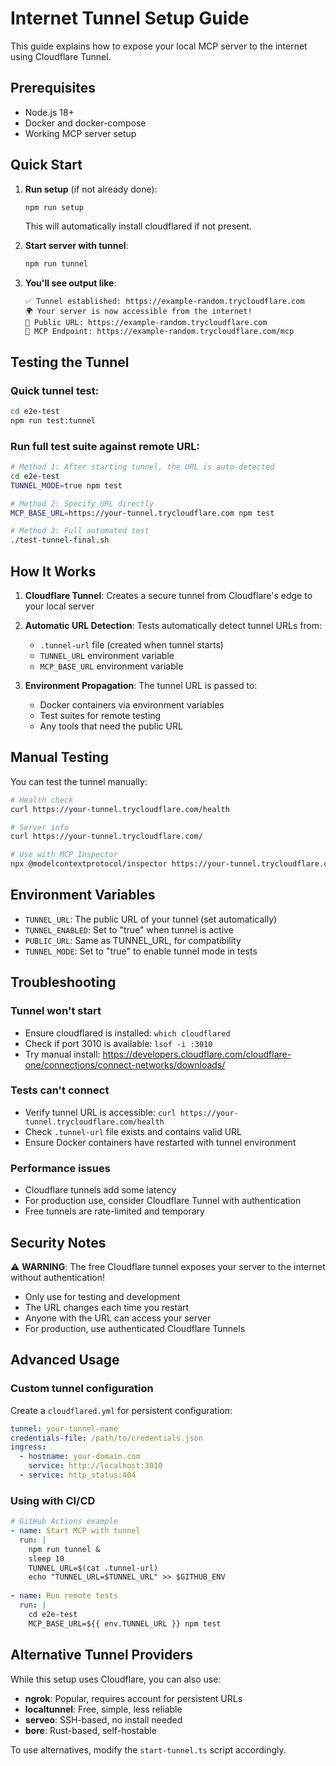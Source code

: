 # Internet Tunnel Setup Guide

This guide explains how to expose your local MCP server to the internet using Cloudflare Tunnel.

## Prerequisites

- Node.js 18+
- Docker and docker-compose
- Working MCP server setup

## Quick Start

1. **Run setup** (if not already done):
   ```bash
   npm run setup
   ```
   This will automatically install cloudflared if not present.

2. **Start server with tunnel**:
   ```bash
   npm run tunnel
   ```

3. **You'll see output like**:
   ```
   ✅ Tunnel established: https://example-random.trycloudflare.com
   🌍 Your server is now accessible from the internet!
   🔗 Public URL: https://example-random.trycloudflare.com
   📡 MCP Endpoint: https://example-random.trycloudflare.com/mcp
   ```

## Testing the Tunnel

### Quick tunnel test:
```bash
cd e2e-test
npm run test:tunnel
```

### Run full test suite against remote URL:
```bash
# Method 1: After starting tunnel, the URL is auto-detected
cd e2e-test
TUNNEL_MODE=true npm test

# Method 2: Specify URL directly
MCP_BASE_URL=https://your-tunnel.trycloudflare.com npm test

# Method 3: Full automated test
./test-tunnel-final.sh
```

## How It Works

1. **Cloudflare Tunnel**: Creates a secure tunnel from Cloudflare's edge to your local server
2. **Automatic URL Detection**: Tests automatically detect tunnel URLs from:
   - `.tunnel-url` file (created when tunnel starts)
   - `TUNNEL_URL` environment variable
   - `MCP_BASE_URL` environment variable

3. **Environment Propagation**: The tunnel URL is passed to:
   - Docker containers via environment variables
   - Test suites for remote testing
   - Any tools that need the public URL

## Manual Testing

You can test the tunnel manually:

```bash
# Health check
curl https://your-tunnel.trycloudflare.com/health

# Server info
curl https://your-tunnel.trycloudflare.com/

# Use with MCP Inspector
npx @modelcontextprotocol/inspector https://your-tunnel.trycloudflare.com/mcp
```

## Environment Variables

- `TUNNEL_URL`: The public URL of your tunnel (set automatically)
- `TUNNEL_ENABLED`: Set to "true" when tunnel is active
- `PUBLIC_URL`: Same as TUNNEL_URL, for compatibility
- `TUNNEL_MODE`: Set to "true" to enable tunnel mode in tests

## Troubleshooting

### Tunnel won't start
- Ensure cloudflared is installed: `which cloudflared`
- Check if port 3010 is available: `lsof -i :3010`
- Try manual install: https://developers.cloudflare.com/cloudflare-one/connections/connect-networks/downloads/

### Tests can't connect
- Verify tunnel URL is accessible: `curl https://your-tunnel.trycloudflare.com/health`
- Check `.tunnel-url` file exists and contains valid URL
- Ensure Docker containers have restarted with tunnel environment

### Performance issues
- Cloudflare tunnels add some latency
- For production use, consider Cloudflare Tunnel with authentication
- Free tunnels are rate-limited and temporary

## Security Notes

⚠️ **WARNING**: The free Cloudflare tunnel exposes your server to the internet without authentication!

- Only use for testing and development
- The URL changes each time you restart
- Anyone with the URL can access your server
- For production, use authenticated Cloudflare Tunnels

## Advanced Usage

### Custom tunnel configuration
Create a `cloudflared.yml` for persistent configuration:
```yaml
tunnel: your-tunnel-name
credentials-file: /path/to/credentials.json
ingress:
  - hostname: your-domain.com
    service: http://localhost:3010
  - service: http_status:404
```

### Using with CI/CD
```yaml
# GitHub Actions example
- name: Start MCP with tunnel
  run: |
    npm run tunnel &
    sleep 10
    TUNNEL_URL=$(cat .tunnel-url)
    echo "TUNNEL_URL=$TUNNEL_URL" >> $GITHUB_ENV
    
- name: Run remote tests
  run: |
    cd e2e-test
    MCP_BASE_URL=${{ env.TUNNEL_URL }} npm test
```

## Alternative Tunnel Providers

While this setup uses Cloudflare, you can also use:
- **ngrok**: Popular, requires account for persistent URLs
- **localtunnel**: Free, simple, less reliable
- **serveo**: SSH-based, no install needed
- **bore**: Rust-based, self-hostable

To use alternatives, modify the `start-tunnel.ts` script accordingly.